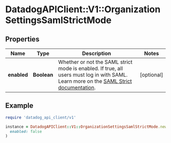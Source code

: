 # DatadogAPIClient::V1::OrganizationSettingsSamlStrictMode

## Properties

| Name | Type | Description | Notes |
| ---- | ---- | ----------- | ----- |
| **enabled** | **Boolean** | Whether or not the SAML strict mode is enabled. If true, all users must log in with SAML. Learn more on the [SAML Strict documentation](https://docs.datadoghq.com/account_management/saml/#saml-strict). | [optional] |

## Example

```ruby
require 'datadog_api_client/v1'

instance = DatadogAPIClient::V1::OrganizationSettingsSamlStrictMode.new(
  enabled: false
)
```

